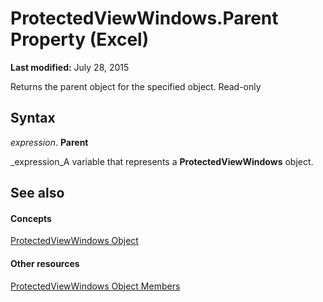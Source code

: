 
# ProtectedViewWindows.Parent Property (Excel)

 **Last modified:** July 28, 2015

Returns the parent object for the specified object. Read-only

## Syntax

 _expression_. **Parent**

 _expression_A variable that represents a  **ProtectedViewWindows** object.


## See also


#### Concepts


 [ProtectedViewWindows Object](c280b1c5-c605-6453-3604-3a409a8289d0.md)
#### Other resources


 [ProtectedViewWindows Object Members](9db45984-87cc-2f62-c9aa-80a653f3a2d0.md)
